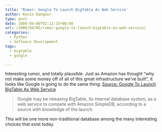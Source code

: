 ```yaml
---
title: 'Rumor: Google To Launch BigTable As Web Service'
author: Kevin Dangoor
type: post
date: 2008-04-06T02:12:33+00:00
url: /2008/04/05/rumor-google-to-launch-bigtable-as-web-service/
categories:
  - Python
  - Software Development
tags:
  - bigtable
  - google

---
```

Interesting rumor, and totally plausible. Just as Amazon has thought &#8220;why not make some money off of all of this great infrastructure we&#8217;ve built&#8221;, it looks like Google is going to do the same thing: [Source: Google To Launch BigTable As Web Service][1]

> Google may be releasing BigTable, its internal database system, as a web service to compete with Amazon SimpleDB, according to a source with knowledge of the launch.

This will be one more non-traditional database among the many interesting choices that exist today.

 [1]: http://www.techcrunch.com/2008/04/04/source-google-to-launch-bigtable-as-web-service/